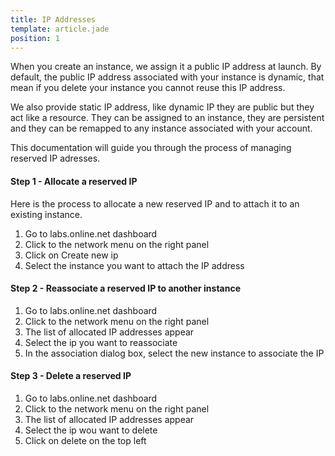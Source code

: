 ```yaml
---
title: IP Addresses
template: article.jade
position: 1
---
```


When you create an instance, we assign it a public IP address at launch.
By default, the public IP address associated with your instance is dynamic, that mean if you delete your instance you cannot reuse this IP address.

We also provide static IP address, like dynamic IP they are public but they act like a resource. They can be assigned to an instance, they are persistent and they can be remapped to any instance associated with your account.

This documentation will guide you through the process of managing reserved IP adresses.

#### Step 1 - Allocate a reserved IP

Here is the process to allocate a new reserved IP and to attach it to an existing instance.

  1. Go to labs.online.net dashboard
  2. Click to the network menu on the right panel
  3. Click on Create new ip 
  4. Select the instance you want to attach the IP address

#### Step 2 - Reassociate a reserved IP to another instance

  1. Go to labs.online.net dashboard
  2. Click to the network menu on the right panel
  3. The list of allocated IP addresses appear
  4. Select the ip you want to reassociate
  5. In the association dialog box, select the new instance to associate the IP

#### Step 3 - Delete a reserved IP

  1. Go to labs.online.net dashboard
  2. Click to the network menu on the right panel
  3. The list of allocated IP addresses appear
  4. Select the ip wou want to delete
  5. Click on delete on the top left